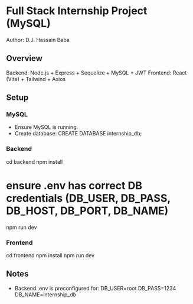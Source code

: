# Full Stack Internship Project (MySQL)

Author: D.J. Hassain Baba

## Overview
Backend: Node.js + Express + Sequelize + MySQL + JWT
Frontend: React (Vite) + Tailwind + Axios

## Setup

### MySQL
- Ensure MySQL is running.
- Create database:
  CREATE DATABASE internship_db;

### Backend
cd backend
npm install
# ensure .env has correct DB credentials (DB_USER, DB_PASS, DB_HOST, DB_PORT, DB_NAME)
npm run dev

### Frontend
cd frontend
npm install
npm run dev

## Notes
- Backend .env is preconfigured for:
  DB_USER=root
  DB_PASS=1234
  DB_NAME=internship_db

